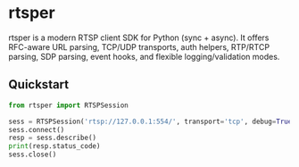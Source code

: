 # rtsper

rtsper is a modern RTSP client SDK for Python (sync + async).
It offers RFC-aware URL parsing, TCP/UDP transports, auth helpers, RTP/RTCP parsing,
SDP parsing, event hooks, and flexible logging/validation modes.

## Quickstart

```python
from rtsper import RTSPSession

sess = RTSPSession('rtsp://127.0.0.1:554/', transport='tcp', debug=True)
sess.connect()
resp = sess.describe()
print(resp.status_code)
sess.close()
```

